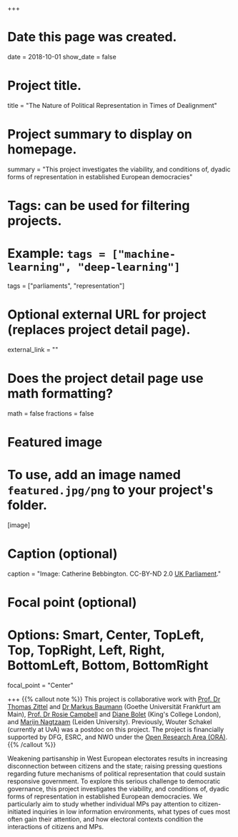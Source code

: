 +++
# Date this page was created.
date = 2018-10-01
show_date = false

# Project title.
title = "The Nature of Political Representation in Times of Dealignment"

# Project summary to display on homepage.
summary = "This project investigates the viability, and conditions of, dyadic forms of representation in established European democracies"

# Tags: can be used for filtering projects.
# Example: `tags = ["machine-learning", "deep-learning"]`
tags = ["parliaments", "representation"]

# Optional external URL for project (replaces project detail page).
external_link = ""

# Does the project detail page use math formatting?
math = false
fractions = false

# Featured image
# To use, add an image named `featured.jpg/png` to your project's folder. 
[image]
  # Caption (optional)
  caption = "Image: Catherine Bebbington. CC-BY-ND 2.0 [UK Parliament](https://www.flickr.com/photos/uk_parliament/4642915654)."
  
  # Focal point (optional)
  # Options: Smart, Center, TopLeft, Top, TopRight, Left, Right, BottomLeft, Bottom, BottomRight
  focal_point = "Center"

  
+++
{{% callout note %}}
This project is collaborative work with [Prof. Dr Thomas Zittel](http://www.goethe-university-frankfurt.de/50240689/tzittel) and [Dr Markus Baumann](http://www.goethe-university-frankfurt.de/82093867/ContentPage_82093867?) (Goethe Universität Frankfurt am Main), [Prof. Dr Rosie Campbell](https://www.kcl.ac.uk/people/rosie-campbell) and [Diane Bolet](https://www.researchgate.net/profile/Diane_Bolet) (King's College London), and [Marijn Nagtzaam](https://www.universiteitleiden.nl/en/staffmembers/marijn-nagtzaam#tab-1) (Leiden University). Previously, Wouter Schakel (currently at UvA) was a postdoc on this project. The project is financially supported by DFG, ESRC, and NWO under the [Open Research Area (ORA)](https://www.nwo.nl/en/news-and-events/news/2018/10/fourteen-dutch-researchers-funded-for-collaborative-projects-across-europe-and-japan.html). 
{{% /callout %}}

Weakening partisanship in West European electorates results in increasing disconnection between citizens and the state; raising pressing questions regarding future mechanisms of political representation that could sustain responsive government. To explore this serious challenge to democratic governance, this project investigates the viability, and conditions of, dyadic forms of representation in established European democracies. We particularly aim to study whether individual MPs pay attention to citizen-initiated inquiries in low information environments, what types of cues most often gain their attention, and how electoral contexts condition the interactions of citizens and MPs. 


